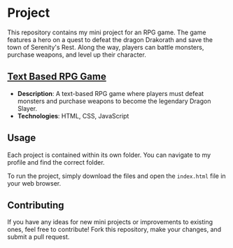 # Project

This repository contains my mini project for an RPG game. The game features a hero on a quest to defeat the dragon Drakorath and save the town of Serenity's Rest. Along the way, players can battle monsters, purchase weapons, and level up their character.

 ## [Text Based RPG Game](https://yigitocak.github.io/text-based-rpg-game)
  - **Description**: A text-based RPG game where players must defeat monsters and purchase weapons to become the legendary Dragon Slayer.
  - **Technologies**: HTML, CSS, JavaScript

## Usage

Each project is contained within its own folder. You can navigate to my profile and find the correct folder.

To run the project, simply download the files and open the `index.html` file in your web browser.

## Contributing

If you have any ideas for new mini projects or improvements to existing ones, feel free to contribute! Fork this repository, make your changes, and submit a pull request.
